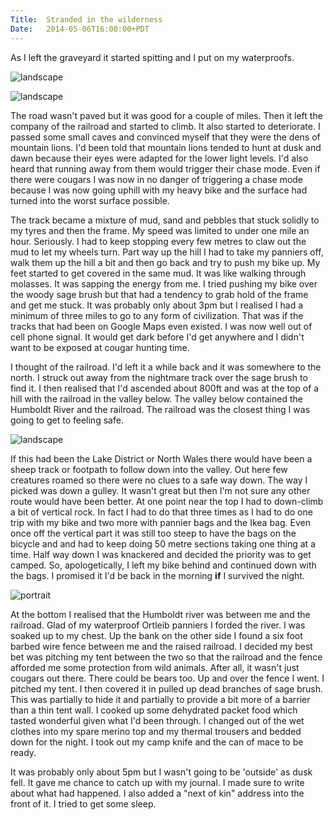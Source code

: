 ```yaml
---
Title:	Stranded in the wilderness
Date:	2014-05-06T16:00:00+PDT
---
```


As I left the graveyard it started spitting and I put on my waterproofs. 

![landscape](https://farm8.staticflickr.com/7368/14173173306_914636a5b5_z.jpg "Selfie")

![landscape](https://farm8.staticflickr.com/7341/14173176006_4a45fb8948_z.jpg "Heading into wilderness")

The road wasn't paved but it was good for a couple of miles. Then it left the company of the railroad and started to climb. It also started to deteriorate. I passed some small caves and convinced myself that they were the dens of mountain lions. I'd been told that mountain lions tended to hunt at dusk and dawn because their eyes were adapted for the lower light levels. I'd also heard that running away from them would trigger their chase mode. Even if there were cougars I was now in no danger of triggering a chase mode because I was now going uphill with my heavy bike and the surface had turned into the worst surface possible. 

The track became a mixture of mud, sand and pebbles that stuck solidly to my tyres and then the frame. My speed was limited to under one mile an hour. Seriously. I had to keep stopping every few metres to claw out the mud to let my wheels turn. Part way up the hill I had to take my panniers off, walk them up the hill a bit and then go back and try to push my bike up. My feet started to get covered in the same mud. It was like walking through molasses. It was sapping the energy from me. I tried pushing my bike over the woody sage brush but that had a tendency to grab hold of the frame and get me stuck. It was probably only about 3pm but I realised I had a minimum of three miles to go to any form of civilization. That was if the tracks that had been on Google Maps even existed. I was now well out of cell phone signal. It would get dark before I'd get anywhere and I didn't want to be exposed at cougar hunting time.

I thought of the railroad. I'd left it a while back and it was somewhere to the north. I struck out away from the nightmare track over the sage brush to find it. I then realised that I'd ascended about 800ft and was at the top of a hill with the railroad in the valley below. The valley below contained the Humboldt River and the railroad. The railroad was the closest thing I was going to get to feeling safe.

![landscape](https://farm6.staticflickr.com/5153/14196316295_100dedd372_z.jpg "12 mile canyon")

If this had been the Lake District or North Wales there would have been a sheep track or footpath to follow down into the valley. Out here few creatures roamed so there were no clues to a safe way down. The way I picked was down a gulley. It wasn't great but then I'm not sure any other route would have been better. At one point near the top I had to down-climb a bit of vertical rock. In fact I had to do that three times as I had to do one trip with my bike and two more with pannier bags and the Ikea bag. Even once off the vertical part it was still too steep to have the bags on the bicycle and and had to keep doing 50 metre sections taking one thing at a time. Half way down I was knackered and decided the priority was to get camped. So, apologetically, I left my bike behind and continued down with the bags. I promised it I'd be back in the morning __if__ I survived the night.

![portrait](https://farm8.staticflickr.com/7407/14196318005_33a49d61e8_c.jpg "The ~800ft gulley I descended. I abandoned my bike about half way down.")

At the bottom I realised that the Humboldt river was between me and the railroad. Glad of my waterproof Ortleib panniers I forded the river. I was soaked up to my chest. Up the bank on the other side I found a six foot barbed wire fence between me and the raised railroad. I decided my best bet was pitching my tent between the two so that the railroad and the fence afforded me some protection from wild animals. After all, it wasn't just cougars out there. There could be bears too. Up and over the fence I went. I pitched my tent. I then covered it in pulled up dead branches of sage brush. This was partially to hide it and partially to provide a bit more of a barrier than a thin tent wall. I cooked up some dehydrated packet food which tasted wonderful given what I'd been through. I changed out of the wet clothes into my spare merino top and my thermal trousers and bedded down for the night. I took out my camp knife and the can of mace to be ready.

It was probably only about 5pm but I wasn't going to be 'outside' as dusk fell. It gave me chance to catch up with my journal. I made sure to write about what had happened. I also added a "next of kin" address into the front of it. I tried to get some sleep.